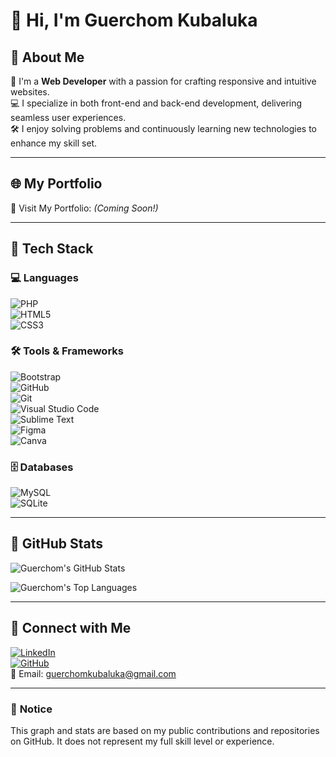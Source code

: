 # 👋 Hi, I'm **Guerchom Kubaluka**  

## 📖 About Me  
🌟 I'm a **Web Developer** with a passion for crafting responsive and intuitive websites.  
💻 I specialize in both front-end and back-end development, delivering seamless user experiences.  
🛠️ I enjoy solving problems and continuously learning new technologies to enhance my skill set.  

---

## 🌐 My Portfolio  
📌 Visit My Portfolio: *(Coming Soon!)*  

---

## 🧰 Tech Stack  

### 💻 **Languages**  
![PHP](https://img.shields.io/badge/-PHP-777BB4?logo=php&logoColor=white&style=flat-square)  
![HTML5](https://img.shields.io/badge/-HTML5-E34F26?logo=html5&logoColor=white&style=flat-square)  
![CSS3](https://img.shields.io/badge/-CSS3-1572B6?logo=css3&logoColor=white&style=flat-square)  

### 🛠️ **Tools & Frameworks**  
![Bootstrap](https://img.shields.io/badge/-Bootstrap-7952B3?logo=bootstrap&logoColor=white&style=flat-square)  
![GitHub](https://img.shields.io/badge/-GitHub-181717?logo=github&logoColor=white&style=flat-square)  
![Git](https://img.shields.io/badge/-Git-F05032?logo=git&logoColor=white&style=flat-square)  
![Visual Studio Code](https://img.shields.io/badge/-VS%20Code-007ACC?logo=visual-studio-code&logoColor=white&style=flat-square)  
![Sublime Text](https://img.shields.io/badge/-Sublime%20Text-FF9800?logo=sublime-text&logoColor=white&style=flat-square)  
![Figma](https://img.shields.io/badge/-Figma-F24E1E?logo=figma&logoColor=white&style=flat-square)  
![Canva](https://img.shields.io/badge/-Canva-00C4CC?logo=canva&logoColor=white&style=flat-square)  

### 🗄️ **Databases**  
![MySQL](https://img.shields.io/badge/-MySQL-4479A1?logo=mysql&logoColor=white&style=flat-square)  
![SQLite](https://img.shields.io/badge/-SQLite-003B57?logo=sqlite&logoColor=white&style=flat-square)  

---

## 🚀 GitHub Stats  

![Guerchom's GitHub Stats](https://github-readme-stats.vercel.app/api?username=guerchom&show_icons=true&hide=issues&bg_color=0d1117&text_color=ffffff&title_color=7f5af0&icon_color=7f5af0)  


![Guerchom's Top Languages](https://github-readme-stats.vercel.app/api/top-langs/?username=guerchom&layout=compact&bg_color=0d1117&text_color=ffffff&title_color=7f5af0)  

---

## 🤝 Connect with Me  

[![LinkedIn](https://img.shields.io/badge/-LinkedIn-0077B5?logo=linkedin&logoColor=white&style=flat-square)](https://www.linkedin.com/in/gigi-kubaluka)  
[![GitHub](https://img.shields.io/badge/-GitHub-181717?logo=github&logoColor=white&style=flat-square)](https://github.com/Gigiledixneuf)  
📧 Email: [guerchomkubaluka@gmail.com](mailto:guerchomkubaluka@gmail.com)  

---

### 🔔 **Notice**  
This graph and stats are based on my public contributions and repositories on GitHub. It does not represent my full skill level or experience.
